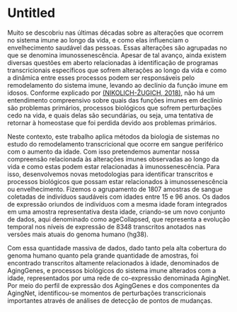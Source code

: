 # Untitled

Muito se descobriu nas últimas décadas sobre as alterações que ocorrem no sistema imune ao longo da vida, e como elas influenciam o envelhecimento saudável das pessoas. Essas alterações são agrupadas no que se denomina imunossenescência. Apesar de tal avanço, ainda existem diversas questões em aberto relacionadas à identificação de programas transcricionais específicos que sofrem alterações ao longo da vida e como a dinâmica entre esses processos podem ser responsáveis pelo remodelamento do sistema imune, levando ao declínio da função imune em idosos. Conforme explicado por [\(NIKOLICH-ŽUGICH, 2018\)](http://f1000.com/work/citation?ids=4635775&pre=&suf=&sa=0), não há um entendimento compreensivo sobre quais das funções imunes em declínio são problemas primários, processos biológicos que sofrem perturbações cedo na vida, e quais delas são secundárias, ou seja, uma tentativa de retornar à homeostase que foi perdida devido aos problemas primários. 

Neste contexto, este trabalho aplica métodos da biologia de sistemas no estudo do remodelamento transcricional que ocorre em sangue periférico com o aumento da idade. Com isso pretendemos aumentar nossa compreensão relacionada às alterações imunes observadas ao longo da vida e como estas podem estar relacionadas à imunossenescência. Para isso, desenvolvemos novas metodologias para identificar transcritos e processos biológicos que possam estar relacionados à imunossenescência ou envelhecimento. Fizemos o agrupamento de 1807 amostras de sangue coletadas de indivíduos saudáveis com idades entre 15 e 96 anos. Os dados de expressão oriundos de indivíduos com a mesma idade foram integrados em uma amostra representativa desta idade, criando-se um novo conjunto de dados, aqui denominado como ageCollapsed, que representa a evolução temporal nos níveis de expressão de 8348 transcritos anotados nas versões mais atuais do genoma humano \(hg38\).

Com essa quantidade massiva de dados, dado tanto pela alta cobertura do genoma humano quanto pela grande quantidade de amostras, foi encontrado transcritos altamente relacionados à idade, denominados de AgingGenes, e processos biológicos do sistema imune alterados com a idade, representados por uma rede de co-expressão denominada AgingNet. Por meio do perfil de expressão dos AgingGenes e dos componentes da AgingNet, identificou-se momentos de perturbações transcricionais importantes através de análises de detecção de pontos de mudanças.

